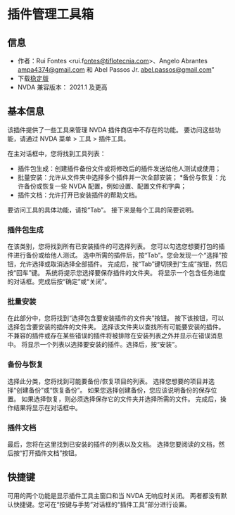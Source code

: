 # 插件管理工具箱


## 信息
* 作者：Rui Fontes <rui.f​​ontes@tiflotecnia.com>、Angelo Abrantes <ampa4374@gmail.com> 和 Abel Passos Jr. <abel.passos@gmail.com>”
* 下载[稳定版][1]
* NVDA 兼容版本： 2021.1 及更高


## 基本信息
该插件提供了一些工具来管理 NVDA 插件商店中不存在的功能。
要访问这些功能，请通过 NVDA 菜单 > 工具 > 插件工具。

在主对话框中，您将找到工具列表：
* 插件包生成：创建插件备份文件或将修改后的插件发送给他人测试或使用；
* 批量安装：允许从文件夹中选择多个插件并一次全部安装；
*备份与恢复：允许备份或恢复一些 NVDA 配置，例如设置、配置文件和字典；
* 插件文档：允许打开已安装插件的帮助文档。

要访问工具的具体功能，请按“Tab”。
接下来是每个工具的简要说明。


### 插件包生成
在该类别，您将找到所有已安装插件的可选择列表。
您可以勾选您想要打包的插件进行备份或给他人测试。
选中所需的插件后，按“Tab”。您会发现一个“选择”按钮，允许选择或取消选择全部插件。
完成后，按“Tab”键切换到“生成”按钮，然后按“回车”键。
系统将提示您选择要保存插件的文件夹。
将显示一个包含任务进度的对话框。完成后按“确定”或“关闭”。


### 批量安装
在此部分中，您将找到“选择包含要安装插件的文件夹”按钮。
按下该按钮，可以选择包含要安装的插件的文件夹。
选择该文件夹以查找所有可能要安装的插件。不兼容的插件或存在某些错误的插件将被排除在安装列表之外并显示在错误消息中。
将显示一个列表以选择要安装的插件。选择后，按“安装”。


### 备份与恢复
选择此分类，您将找到可能要备份/恢复项目的列表。
选择您想要的项目并选择“创建备份”或“恢复备份”。
如果您选择创建备份，您应该说明备份的保存位置。
如果选择恢复，则必须选择保存它的文件夹并选择所需的文件。
完成后，操作结果将显示在对话框中。


### 插件文档
最后，您将在这里找到已安装的插件的列表以及文档。
选择您要阅读的文档，然后按“打开插件文档”按钮。


## 快捷键
可用的两个功能是显示插件工具主窗口和当 NVDA 无响应时关闭。
两者都没有默认快捷键。您可在“按键与手势”对话框的“插件工具”部分进行设置。

[1]: https://github.com/ruifontes/addonsTools/releases/download/2025.06.11/addonsTools-2025.06.11.nvda-addon
